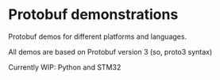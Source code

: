# Protobuf demonstrations

Protobuf demos for different platforms and languages.

All demos are based on Protobuf version 3 (so, proto3 syntax)

Currently WIP: Python and STM32